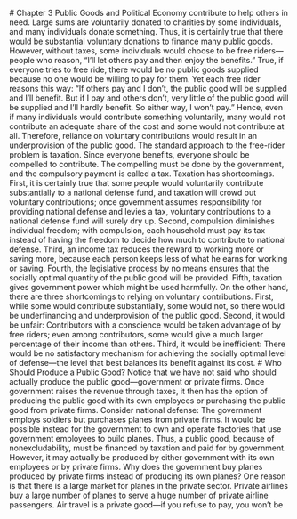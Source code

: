 \# Chapter 3 Public Goods and Political Economy contribute to help others in need. Large sums are voluntarily donated to charities by some individuals, and many individuals donate something. Thus, it is certainly true that there would be substantial voluntary donations to finance many public goods. However, without taxes, some individuals would choose to be free riders—people who reason, “I’ll let others pay and then enjoy the benefits.” True, if everyone tries to free ride, there would be no public goods supplied because no one would be willing to pay for them. Yet each free rider reasons this way: “If others pay and I don’t, the public good will be supplied and I’ll benefit. But if I pay and others don’t, very little of the public good will be supplied and I’ll hardly benefit. So either way, I won’t pay.” Hence, even if many individuals would contribute something voluntarily, many would not contribute an adequate share of the cost and some would not contribute at all. Therefore, reliance on voluntary contributions would result in an underprovision of the public good. The standard approach to the free-rider problem is taxation. Since everyone benefits, everyone should be compelled to contribute. The compelling must be done by the government, and the compulsory payment is called a tax. Taxation has shortcomings. First, it is certainly true that some people would voluntarily contribute substantially to a national defense fund, and taxation will crowd out voluntary contributions; once government assumes responsibility for providing national defense and levies a tax, voluntary contributions to a national defense fund will surely dry up. Second, compulsion diminishes individual freedom; with compulsion, each household must pay its tax instead of having the freedom to decide how much to contribute to national defense. Third, an income tax reduces the reward to working more or saving more, because each person keeps less of what he earns for working or saving. Fourth, the legislative process by no means ensures that the socially optimal quantity of the public good will be provided. Fifth, taxation gives government power which might be used harmfully. On the other hand, there are three shortcomings to relying on voluntary contributions. First, while some would contribute substantially, some would not, so there would be underfinancing and underprovision of the public good. Second, it would be unfair: Contributors with a conscience would be taken advantage of by free riders; even among contributors, some would give a much larger percentage of their income than others. Third, it would be inefficient: There would be no satisfactory mechanism for achieving the socially optimal level of defense—the level that best balances its benefit against its cost. # Who Should Produce a Public Good? Notice that we have not said who should actually produce the public good—government or private firms. Once government raises the revenue through taxes, it then has the option of producing the public good with its own employees or purchasing the public good from private firms. Consider national defense: The government employs soldiers but purchases planes from private firms. It would be possible instead for the government to own and operate factories that use government employees to build planes. Thus, a public good, because of nonexcludability, must be financed by taxation and paid for by government. However, it may actually be produced by either government with its own employees or by private firms. Why does the government buy planes produced by private firms instead of producing its own planes? One reason is that there is a large market for planes in the private sector. Private airlines buy a large number of planes to serve a huge number of private airline passengers. Air travel is a private good—if you refuse to pay, you won’t be